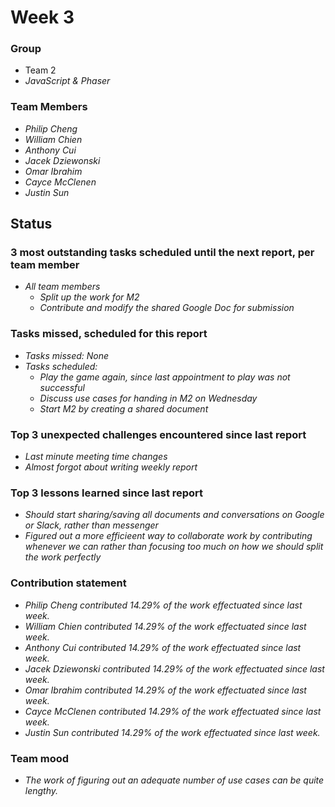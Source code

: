 # Week 3

### Group

 * Team 2
 * *JavaScript & Phaser*

### Team Members

 * *Philip Cheng*
 * *William Chien*
 * *Anthony Cui*
 * *Jacek Dziewonski*
 * *Omar Ibrahim*
 * *Cayce McClenen*
 * *Justin Sun*

## Status

### 3 most outstanding tasks scheduled until the next report, per team member

 * *All team members*
   * *Split up the work for M2*
   * *Contribute and modify the shared Google Doc for submission*

### Tasks missed, scheduled for this report
 
 * *Tasks missed: None*
 * *Tasks scheduled:*
    * *Play the game again, since last appointment to play was not successful*
    * *Discuss use cases for handing in M2 on Wednesday*
    * *Start M2 by creating a shared document*

### Top 3 unexpected challenges encountered since last report

 * *Last minute meeting time changes*
 * *Almost forgot about writing weekly report*

### Top 3 lessons learned since last report

 * *Should start sharing/saving all documents and conversations on Google or Slack, rather than messenger*
 * *Figured out a more efficieent way to collaborate work by contributing whenever we can rather than focusing too much on how we should split the work perfectly*

### Contribution statement

 * *Philip Cheng contributed 14.29% of the work effectuated since last week.*
 * *William Chien contributed 14.29% of the work effectuated since last week.*
 * *Anthony Cui contributed 14.29% of the work effectuated since last week.*
 * *Jacek Dziewonski contributed 14.29% of the work effectuated since last week.*
 * *Omar Ibrahim contributed 14.29% of the work effectuated since last week.*
 * *Cayce McClenen contributed 14.29% of the work effectuated since last week.*
 * *Justin Sun contributed 14.29% of the work effectuated since last week.*

### Team mood

 * *The work of figuring out an adequate number of use cases can be quite lengthy.*

